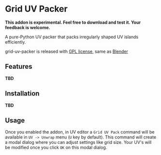 # Grid UV Packer

**This addon is experimental.  Feel free to download and test it.  Your
feedback is welcome.**

A pure-Python UV packer that packs irregularly shaped UV islands efficiently.

grid-uv-packer is released with [GPL license](./COPYING.txt), same as
[Blender](https://www.blender.org/about/license/)

## Features

**TBD**

## Installation

**TBD**

## Usage

Once you enabled the addon, in UV editor a `Grid UV Pack` command will be
available in `UV -> Unwrap` menu (`U` key by default).  This command will
create a modal dialog where you can adjust settings like grid size. Your UV's
will be modified once you click `OK` on this modal dialog.
